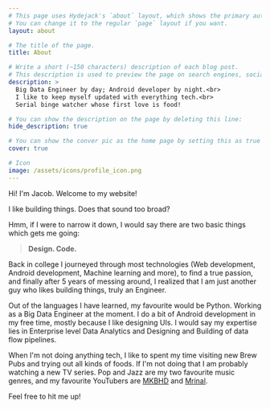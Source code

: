 ```yaml
---
# This page uses Hydejack's `about` layout, which shows the primary author's picture and about text at the top.
# You can change it to the regular `page` layout if you want.
layout: about

# The title of the page.
title: About

# Write a short (~150 characters) description of each blog post.
# This description is used to preview the page on search engines, social media, etc.
description: >
  Big Data Engineer by day; Android developer by night.<br>
  I like to keep myself updated with everything tech.<br>
  Serial binge watcher whose first love is food!

# You can show the description on the page by deleting this line:
hide_description: true

# You can show the conver pic as the home page by setting this as true
cover: true

# Icon
image: /assets/icons/profile_icon.png
---
```


Hi! I'm Jacob. Welcome to my website!

I like building things. Does that sound too broad? 

Hmm, if I were to narrow it down, I would say there are two basic things which gets me going:
>**Design. Code.**

Back in college I journeyed through most technologies (Web development, Android development, Machine learning and more), to find a true passion, and finally after 5 years of messing around, I realized that I am just another guy who likes building things, truly an Engineer. 

Out of the languages I have learned, my favourite would be Python. Working as a Big Data Engineer at the moment. I do a bit of Android development in my free time, mostly because I like designing UIs. I would say my expertise lies in Enterprise level Data Analytics and Designing and Building of data flow pipelines.

When I'm not doing anything tech, I like to spent my time visiting new Brew Pubs and trying out all kinds of foods. If I'm not doing that I am probably watching a new TV series. Pop and Jazz are my two favourite music genres, and my favourite YouTubers are [MKBHD] and [Mrinal].

Feel free to hit me up!

[MKBHD]: https://www.youtube.com/user/marquesbrownlee
[Mrinal]: https://www.youtube.com/channel/UCRiQtJhlWo65JiuPoJUVoDw
